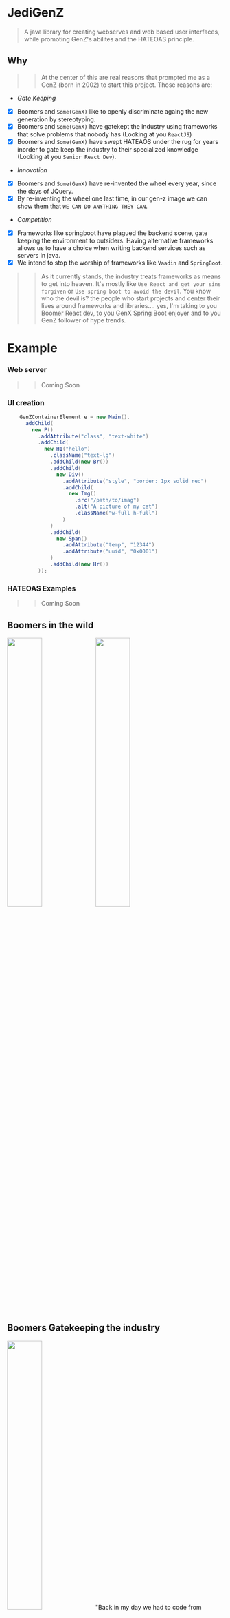 # JediGenZ
> A java library for creating webserves and web based user interfaces, while promoting GenZ's abilites and the HATEOAS principle.  

## Why 
>> At the center of this are real reasons that prompted me as a GenZ (born in 2002) to start this project. Those reasons are:
- *Gate Keeping*
- [X] Boomers and `Some(GenX)` like to openly discriminate againg the new generation by stereotyping.
- [X] Boomers and `Some(GenX)` have gatekept the industry using frameworks that solve problems that nobody has (Looking at you `ReactJS`)
- [X] Boomers and `Some(GenX)` have swept HATEAOS under the rug for years inorder to gate keep the industry to their specialized knowledge (Looking at you `Senior React Dev`).
- *Innovation*
- [X] Boomers and `Some(GenX)` have re-invented the wheel every year, since the days of JQuery.
- [X] By re-inventing the wheel one last time, in our gen-z image we can show them that `WE CAN DO ANYTHING THEY CAN`.
- *Competition*
- [X] Frameworks like springboot have plagued the backend scene, gate keeping the environment to outsiders. Having alternative frameworks allows us to have a choice when writing backend services such as servers in java.
- [X] We intend to stop the worship of frameworks like `Vaadin` and `SpringBoot`.

>> As it currently stands, the industry treats frameworks as means to get into heaven. It's mostly like `Use React and get your sins forgiven` or `Use spring boot to avoid the devil`. You know who the devil is? the people who start projects and center their lives around frameworks and libraries.... yes, I'm taking to you Boomer React dev, to you GenX Spring Boot enjoyer and to you GenZ follower of hype trends.

# Example
### Web server
>> Coming Soon
>

### UI creation
```java
    GenZContainerElement e = new Main().
      addChild(
        new P()
          .addAttribute("class", "text-white")
          .addChild(
            new H1("hello")
              .className("text-lg")
              .addChild(new Br())
              .addChild(
                new Div()
                  .addAttribute("style", "border: 1px solid red")
                  .addChild(
                    new Img()
                      .src("/path/to/imag")
                      .alt("A picture of my cat")
                      .className("w-full h-full")
                  )
              )
              .addChild(
                new Span()
                  .addAttribute("temp", "12344")
                  .addAttribute("uuid", "0x0001")
              )
              .addChild(new Hr())
          ));

```


### HATEOAS Examples
>> Coming Soon


## Boomers in the wild

<img src="https://github.com/user-attachments/assets/f3a18685-8e51-43c1-989f-a55081afd72d" width="40%" />
<img src="https://github.com/user-attachments/assets/8f222769-d18d-400e-a9fe-6494cfedb803" width="40%" />

## Boomers Gatekeeping the industry
<img src="https://github.com/user-attachments/assets/874eb592-fea3-4034-8ba1-575f3b5aeaa8" width="40%" />
"Back in my day we had to code from outside the fence" - Boomer

## Final words
If you have made it here without raging or laughing out loud (We have to spell it for the Boomers), I would like to say thank you
for taking time and looking at our project. The goals for the project are 1000% satirical, but there is some truth in all jokes. The truth is
that there is a lot of industry bias and discrimination against genz because we are not willing to break ourselves for companies that don't care 
about our well beings. Sorry boomers and GenX but we have seen throught the BS. "Love ya'll, lol, xxx" - GenZ 

